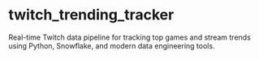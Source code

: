# twitch_trending_tracker
Real-time Twitch data pipeline for tracking top games and stream trends using Python, Snowflake, and modern data engineering tools.
